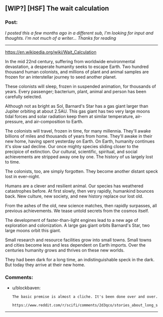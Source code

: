 ## [WIP?] [HSF] The wait calculation

### Post:

*I posted this a few months ago in a different sub, I'm looking for input and thoughts.  I'm not much of a writer...  Thanks for reading*


_____________
https://en.wikipedia.org/wiki/Wait_Calculation


In the mid 22nd century, suffering from worldwide environmental devastation, a desperate humanity seeks to escape Earth. Two hundred thousand human colonists, and millions of plant and animal samples are frozen for an interstellar journey to seed another planet.


These colonists will sleep, frozen in suspended animation, for thousands of years. Every passenger; bacterium, plant, animal and person has been carefully selected.


Although not as bright as Sol, Barnard's Star has a gas giant larger than Jupiter orbiting at about 2.5AU. This gas giant has two very large moons tidal forces and solar radiation keep them at similar temperature, air-pressure, and air-composition to Earth.


The colonists will travel, frozen in time, for many millennia. They'll awake billions of miles and thousands of years from home. They'll awake in their new home, having spent yesterday on Earth.
On Earth, humanity continues it's slow sad decline. Our once mighty species sliding closer to the precipice of extinction. Our cultural, scientific, spiritual, and social achievements are stripped away one by one. The history of us largely lost to time.


The colonists, too, are simply forgotten. They become another distant speck lost in ever-night.


Humans are a clever and resilient animal. Our species has weathered catastrophes before. At first slowly, then very rapidly, humankind bounces back. New culture, new society, and new history replace our lost old.


From the ashes of the old, new science matches, then rapidly surpasses, all previous achievements. We tease untold secrets from the cosmos itself.


The development of faster-than-light engines lead to a new age of exploration and colonization. A large gas giant orbits Barnard's Star, two large moons orbit this giant.


Small research and resource facilities grow into small towns. Small towns and cities become less and less dependent on Earth imports. Over the centuries humanity grows and thrives on these new worlds.


They had been dark for a long time, an indistinguishable speck in the dark. But today they arrive at their new home.

### Comments:

- u/blockbaven:
  ```
  The basic premise is almost a cliche. It's been done over and over.

  https://www.reddit.com/r/scifi/comments/2d3qco/stories_about_long_sleep_colony_ships_waking_up/
  ```

---


